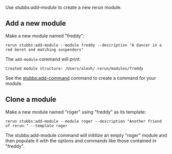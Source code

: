 Use *stubbs:add-module* to create a new rerun module.

Add a new module
----------------

Make a new module named "freddy":

    rerun stubbs:add-module --module freddy --description "A dancer in a red beret and matching suspenders" 

The `add-module` command will print:

    Created module structure: /Users/alexh/.rerun/modules/freddy

See the [stubbs:add-command](../add-command) command to create a 
command for your module.

Clone a module
--------------

Make a new module named "roger" using "freddy" as its template:

    rerun stubbs:add-module --module roger --description "Another friend of rerun." --template roger

The stubbs:add-module command will initilize an empty "roger"
module and then populate it with the options and commands
like those contained in "freddy".

